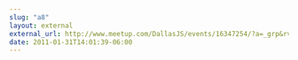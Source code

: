 ```yaml
---
slug: "a8"
layout: external
external_url: http://www.meetup.com/DallasJS/events/16347254/?a=_grp&rv=me1o
date: 2011-01-31T14:01:39-06:00
---
```

